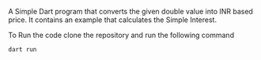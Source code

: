 
A Simple Dart program that converts the given double value into INR based price.
It contains an example that calculates the Simple Interest.


To Run the code clone the repository and run the following command

```
dart run 
```

